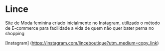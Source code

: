 # Lince

Site de Moda feminina criado inicialmente no Instagram, utilizado o método de E-commerce para facilidade a vida de quem não quer bater perna no shopping

[Instagram] (https://instagram.com/linceboutique?utm_medium=copy_link)

